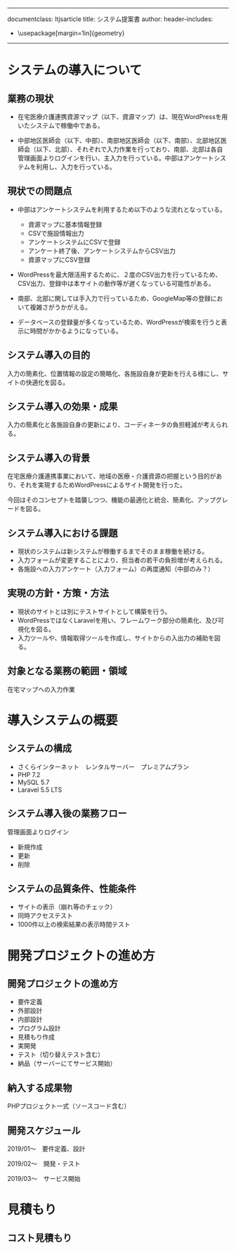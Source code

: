 
---
documentclass: ltjsarticle
title: システム提案書
author: 
header-includes:
  - \usepackage[margin=1in]{geometry}
---

# システムの導入について

## 業務の現状

- 在宅医療介護連携資源マップ（以下、資源マップ）は、現在WordPressを用いたシステムで稼働中である。

- 中部地区医師会（以下、中部）、南部地区医師会（以下、南部）、北部地区医師会（以下、北部）、それぞれで入力作業を行っており、南部、北部は各自管理画面よりログインを行い、主入力を行っている。中部はアンケートシステムを利用し、入力を行っている。

## 現状での問題点

- 中部はアンケートシステムを利用するため以下のような流れとなっている。

    - 資源マップに基本情報登録
    - CSVで施設情報出力
    - アンケートシステムにCSVで登録
    - アンケート終了後、アンケートシステムからCSV出力
    - 資源マップにCSV登録

- WordPressを最大限活用するために、２度のCSV出力を行っているため、CSV出力、登録中は本サイトの動作等が遅くなっている可能性がある。

- 南部、北部に関しては手入力で行っているため、GoogleMap等の登録において複雑さがうかがえる。

- データベースの登録量が多くなっているため、WordPressが検索を行うと表示に時間がかかるようになっている。

## システム導入の目的

入力の簡素化、位置情報の設定の簡略化、各施設自身が更新を行える様にし、サイトの快適化を図る。

## システム導入の効果・成果

入力の簡素化と各施設自身の更新により、コーディネータの負担軽減が考えられる。

## システム導入の背景

在宅医療介護連携事業において、地域の医療・介護資源の把握という目的があり、それを実現するためWordPressによるサイト開発を行った。

今回はそのコンセプトを踏襲しつつ、機能の最適化と統合、簡素化、アップグレードを図る。

## システム導入における課題

- 現状のシステムは新システムが稼働するまでそのまま稼働を続ける。
- 入力フォームが変更することにより、担当者の若干の負担増が考えられる。
- 各施設への入力アンケート（入力フォーム）の再度通知（中部のみ？）

## 実現の方針・方策・方法

- 現状のサイトとは別にテストサイトとして構築を行う。
- WordPressではなくLaravelを用い、フレームワーク部分の簡素化、及び可視化を図る。
- 入力ツールや、情報取得ツールを作成し、サイトからの入出力の補助を図る。

## 対象となる業務の範囲・領域

在宅マップへの入力作業

# 導入システムの概要

## システムの構成

- さくらインターネット　レンタルサーバー　プレミアムプラン
- PHP 7.2
- MySQL 5.7
- Laravel 5.5 LTS

## システム導入後の業務フロー

管理画面よりログイン
- 新規作成
- 更新
- 削除

## システムの品質条件、性能条件

- サイトの表示（崩れ等のチェック）
- 同時アクセステスト
- 1000件以上の検索結果の表示時間テスト

# 開発プロジェクトの進め方

## 開発プロジェクトの進め方

- 要件定義
- 外部設計
- 内部設計
- プログラム設計
- 見積もり作成
- 実開発
- テスト（切り替えテスト含む）
- 納品（サーバーにてサービス開始）

## 納入する成果物

PHPプロジェクト一式（ソースコード含む）

## 開発スケジュール

2019/01～　要件定義、設計

2019/02～　開発・テスト

2019/03～　サービス開始

# 見積もり

## コスト見積もり
